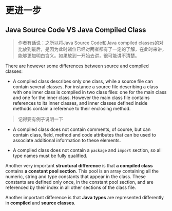 # 更进一步

## Java Source Code VS Java Compiled Class

> 作者有话说：之所以将Java Source Code和Java compiled classes的对比放到最后，是因为此时诸位已经对两者都有了一定的了解，在此时来讲，能够更加明白含义。如果放到一开始去讲，很可能讲不清楚。

There are however some differences between source and compiled classes:

- A compiled class describes only one class, while a source file can contain several classes. For instance a source file describing a class with one inner class is compiled in two class files: one for the main class and one for the inner class. However the main class file contains references to its inner classes, and inner classes defined inside methods contain a reference to their enclosing method.

> 记得要有例子说明一下

- A compiled class does not contain comments, of course, but can contain class, field, method and code attributes that can be used to associate additional information to these elements.

- A compiled class does not contain a `package` and `import` section, so all type names must be fully qualified.

Another very important **structural difference** is that **a compiled class** contains **a constant pool section**. This pool is an array containing all the numeric, string and type constants that appear in the class. These constants are defined only once, in the constant pool section, and are referenced by their index in all other sections of the class file.

Another important difference is that **Java types** are represented differently in **compiled** and **source classes**.


